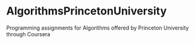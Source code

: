 AlgorithmsPrincetonUniversity
============

Programming assignments for Algorithms offered by Princeton University through Coursera

